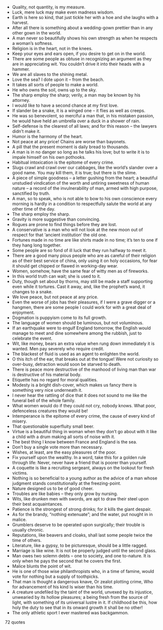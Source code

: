  - Quality, not quantity, is my measure.
 - Luck, mere luck may make even madness wisdom.
 - Earth is here so kind, that just tickle her with a hoe and she laughs with a harvest.
 - After all there is something about a wedding-gown prettier than in any other gown in the world.
 - A man never so beautifully shows his own strength as when he respects a woman’s softness.
 - Religion is in the heart, not in the knees.
 - Keep your eyes and ears open, if you desire to get on in the world.
 - There are some people as obtuse in recognizing an argument as they are in appreciating wit. You couldn’t drive it into their heads with a hammer.
 - We are all slaves to the shining metal.
 - Love the sea? I dote upon it – from the beach.
 - It takes all sorts of people to make a world.
 - He who owns the soil, owns up to the sky.
 - The sharp employ the sharp; verily, a man may be known by his attorney.
 - I would like to have a second chance at my first love.
 - If slander be a snake, it is a winged one – it flies as well as creeps.
 - He was so benevolent, so merciful a man that, in his mistaken passion, he would have held an umbrella over a duck in a shower of rain.
 - Self-defense is the clearest of all laws; and for this reason – the lawyers didn’t make it.
 - Humor is the harmony of the heart.
 - Not peace at any price! Chains are worse than bayonets.
 - A pill that the present moment is daily bread to thousands.
 - A man is in no danger so long as he talks his love; but to write it is to impale himself on his own pothooks.
 - Habitual intoxication is the epitome of every crime.
 - Slugs crawl and crawl over our cabbages, like the world’s slander over a good name. You may kill them, it is true; but there is the slime.
 - A piece of simple goodness – a letter gushing from the heart; a beautiful unstudied vindication of the worth and untiring sweetness of human nature – a record of the invulnerability of man, armed with high purpose, sanctified by truth.
 - A man, so to speak, who is not able to bow to his own conscience every morning is hardly in a condition to respectfully salute the world at any other time of the day.
 - The sharp employ the sharp.
 - Gravity is more suggestive than convincing.
 - Rogues are prone to find things before they are lost.
 - A conservative is a man who will not look at the new moon out of respect for that ‘ancient institution’ the old one.
 - Fortunes made in no time are like shirts made in no time; it’s ten to one if they hang long together.
 - Some people are so fond of ill luck that they run halfway to meet it.
 - There are a good many pious people who are as careful of their religion as of their best service of china, only using it on holy occasions, for fear it should get chipped or flawed in working-day wear.
 - Women, somehow, have the same fear of witty men as of fireworks.
 - In this world truth can wait; she is used to it.
 - Duty, though set about by thorns, may still be made a staff supporting even while it tortures. Cast it away, and, like the prophet’s wand, it changes to a snake.
 - We love peace, but not peace at any price.
 - Even the worse of jobs has their pleasures, if I were a grave digger or a hangmen, there are some people I could work for with a great deal of enjoyment.
 - Dogmation is puppyism come to its full growth.
 - The language of women should be luminous, but not voluminous.
 - If an earthquake were to engulf England tomorrow, the English would manage to meet and dine somewhere among the rubbish, just to celebrate the event.
 - Wit, like money, bears an extra value when rung down immediately it is wanted. Men pay severely who require credit.
 - The blackest of fluid is used as an agent to enlighten the world.
 - O this itch of the ear, that breaks out at the tongue! Were not curiosity so over-busy, detraction would soon be starved to death.
 - There is peace more destructive of the manhood of living man than war is destructive of his material body.
 - Etiquette has no regard for moral qualities.
 - Modesty is a bright dish-cover, which makes us fancy there is something very nice underneath it.
 - I never hear the rattling of dice that it does not sound to me like the funeral bell of the whole family.
 - What women would do if they could not cry, nobody knows. What poor, defenceless creatures they would be!
 - Intemperance is the epitome of every crime, the cause of every kind of misery.
 - That questionable superfluity small beer.
 - Virtue is a beautiful thing in woman when they don’t go about with it like a child with a drum making all sorts of noise with it.
 - The best thing I know between France and England is the sea.
 - Don’t buy a single vote more than necessary.
 - Wishes, at least, are the easy pleasures of the poor.
 - Fix yourself upon the wealthy. In a word, take this for a golden rule through life: Never, never have a friend that is poorer than yourself.
 - A coquette is like a recruiting sergeant, always on the lookout for fresh victims.
 - Nothing is so beneficial to a young author as the advice of a man whose judgment stands constitutionally at the freezing-point.
 - Nature designed us to be of good cheer.
 - Troubles are like babies – they only grow by nursing.
 - Wits, like drunken men with swords, are apt to draw their steel upon their best acquaintances.
 - Patience is the strongest of strong drinks; for it kills the giant despair.
 - As for the brandy, “nothing extenuate”; and the water, put nought in in malice.
 - Grumblers deserve to be operated upon surgically; their trouble is usually chronic.
 - Reputations, like beavers and cloaks, shall last some people twice the time of others.
 - Literature, like a gypsy, to be picturesque, should be a little ragged.
 - Marriage is like wine. It is not be properly judged until the second glass.
 - Man owes two solemn debts – one to society, and one to-nature. It is only when he pays the second that he covers the first.
 - Malice blunts the point of wit.
 - He is one of those wise philanthropists who, in a time of famine, would vote for nothing but a supply of toothpicks.
 - That man is thought a dangerous knave, Or zealot plotting crime, Who for advancement of his kind Is wiser than his time.
 - A creature undefiled by the taint of the world, unvexed by its injustice, unwearied by its hollow pleasures; a being fresh from the source of light, with something of its universal lustre in it. If childhood be this, how holy the duty to see that in its onward growth it shall be no other!
 - The only athletic sport I ever mastered was backgammon.

72 quotes